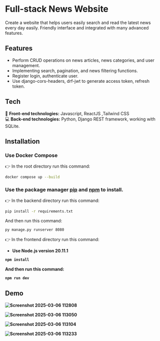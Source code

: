 # Full-stack News Website

Create a website that helps users easily search and read the latest news every day easily. Friendly interface and integrated with many advanced features.

## Features

- Perform CRUD operations on news articles, news categories, and user management.
- Implementing search, pagination, and news filtering functions.
- Register login, authenticate user.
- Use django-cors-headers, drf-jwt to generate access token, refresh token.

## Tech

🤖 <b>Front-end technologies:</b> Javascript, ReactJS ,Tailwind CSS <br/>
💻 <b>Back-end technologies:</b> Python, Django REST framework, working with SQLite.

## Installation
### Use Docker Compose
👉 In the root directory run this command:
```bash
docker compose up --build
```

### Use the package manager [pip](https://pip.pypa.io/en/stable/) and [npm](https://docs.npmjs.com/)  to install.

👉 In the backend directory run this command:
```bash
pip install -r requirements.txt
```
  And then run this command:
```bash
py manage.py runserver 8080
```

👉 In the frontend directory run this command:
- <b>Use Node.js version 20.11.1<b/>
```bash
npm install
```
  And then run this command:
```bash
npm run dev
```

## Demo
![Screenshot 2025-03-06 112808](https://github.com/user-attachments/assets/e5d0b8ce-e48b-49b3-8215-7c22f6916b3d)

![Screenshot 2025-03-06 113050](https://github.com/user-attachments/assets/84598856-4d0e-4db6-8e6c-be26d5f9c358)

![Screenshot 2025-03-06 113104](https://github.com/user-attachments/assets/d52c9031-4d47-4a76-ad28-6c6be1fe2583)

![Screenshot 2025-03-06 113233](https://github.com/user-attachments/assets/18f4fd7d-4cf8-439c-9386-4734617c8076)
